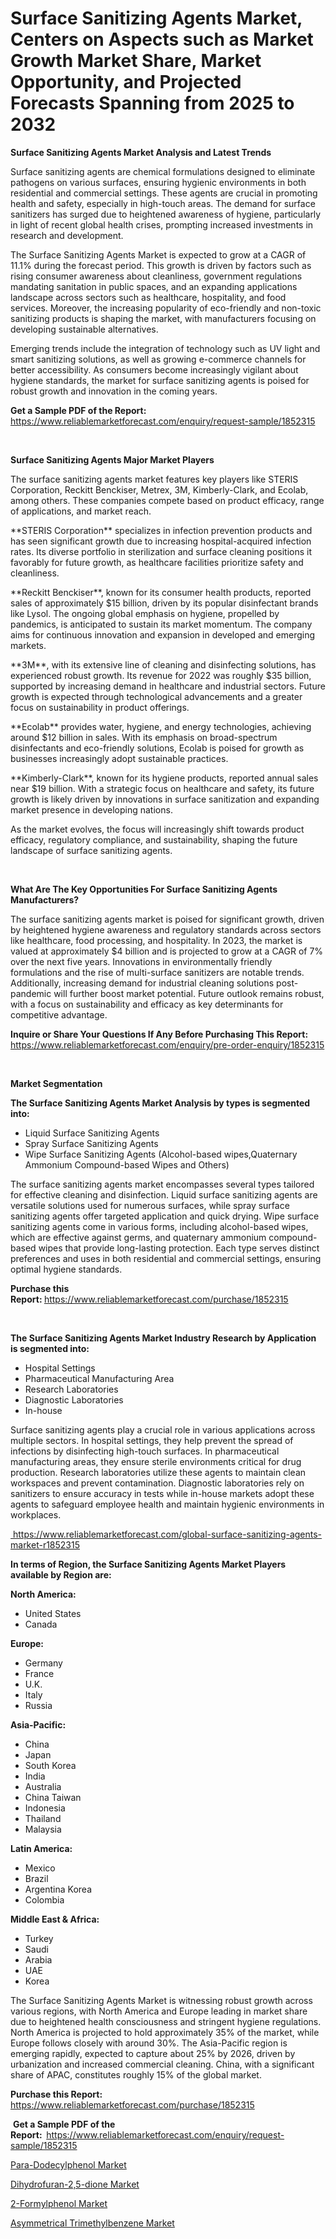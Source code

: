 <p><h1>Surface Sanitizing Agents Market, Centers on Aspects such as Market Growth Market Share, Market Opportunity, and Projected Forecasts Spanning from 2025 to 2032</h1></p><p><strong>Surface Sanitizing Agents Market Analysis and Latest Trends</strong></p>
<p><p>Surface sanitizing agents are chemical formulations designed to eliminate pathogens on various surfaces, ensuring hygienic environments in both residential and commercial settings. These agents are crucial in promoting health and safety, especially in high-touch areas. The demand for surface sanitizers has surged due to heightened awareness of hygiene, particularly in light of recent global health crises, prompting increased investments in research and development.</p><p>The Surface Sanitizing Agents Market is expected to grow at a CAGR of 11.1% during the forecast period. This growth is driven by factors such as rising consumer awareness about cleanliness, government regulations mandating sanitation in public spaces, and an expanding applications landscape across sectors such as healthcare, hospitality, and food services. Moreover, the increasing popularity of eco-friendly and non-toxic sanitizing products is shaping the market, with manufacturers focusing on developing sustainable alternatives.</p><p>Emerging trends include the integration of technology such as UV light and smart sanitizing solutions, as well as growing e-commerce channels for better accessibility. As consumers become increasingly vigilant about hygiene standards, the market for surface sanitizing agents is poised for robust growth and innovation in the coming years.</p></p>
<p><strong>Get a Sample PDF of the Report:&nbsp;</strong> <a href="https://www.reliablemarketforecast.com/enquiry/request-sample/1852315?utm_campaign=1097&utm_medium=2&utm_source=Github&utm_content=ia&utm_term=03022025&utm_id=surface-sanitizing-agents">https://www.reliablemarketforecast.com/enquiry/request-sample/1852315</a></p>
<p>&nbsp;</p>
<p><strong>Surface Sanitizing Agents Major Market Players</strong></p>
<p><p>The surface sanitizing agents market features key players like STERIS Corporation, Reckitt Benckiser, Metrex, 3M, Kimberly-Clark, and Ecolab, among others. These companies compete based on product efficacy, range of applications, and market reach.</p><p>**STERIS Corporation** specializes in infection prevention products and has seen significant growth due to increasing hospital-acquired infection rates. Its diverse portfolio in sterilization and surface cleaning positions it favorably for future growth, as healthcare facilities prioritize safety and cleanliness.</p><p>**Reckitt Benckiser**, known for its consumer health products, reported sales of approximately $15 billion, driven by its popular disinfectant brands like Lysol. The ongoing global emphasis on hygiene, propelled by pandemics, is anticipated to sustain its market momentum. The company aims for continuous innovation and expansion in developed and emerging markets.</p><p>**3M**, with its extensive line of cleaning and disinfecting solutions, has experienced robust growth. Its revenue for 2022 was roughly $35 billion, supported by increasing demand in healthcare and industrial sectors. Future growth is expected through technological advancements and a greater focus on sustainability in product offerings.</p><p>**Ecolab** provides water, hygiene, and energy technologies, achieving around $12 billion in sales. With its emphasis on broad-spectrum disinfectants and eco-friendly solutions, Ecolab is poised for growth as businesses increasingly adopt sustainable practices.</p><p>**Kimberly-Clark**, known for its hygiene products, reported annual sales near $19 billion. With a strategic focus on healthcare and safety, its future growth is likely driven by innovations in surface sanitization and expanding market presence in developing nations.</p><p>As the market evolves, the focus will increasingly shift towards product efficacy, regulatory compliance, and sustainability, shaping the future landscape of surface sanitizing agents.</p></p>
<p>&nbsp;</p>
<p><strong>What Are The Key Opportunities For Surface Sanitizing Agents Manufacturers?</strong></p>
<p><p>The surface sanitizing agents market is poised for significant growth, driven by heightened hygiene awareness and regulatory standards across sectors like healthcare, food processing, and hospitality. In 2023, the market is valued at approximately $4 billion and is projected to grow at a CAGR of 7% over the next five years. Innovations in environmentally friendly formulations and the rise of multi-surface sanitizers are notable trends. Additionally, increasing demand for industrial cleaning solutions post-pandemic will further boost market potential. Future outlook remains robust, with a focus on sustainability and efficacy as key determinants for competitive advantage.</p></p>
<p><strong>Inquire or Share Your Questions If Any Before Purchasing This Report:</strong> <a href="https://www.reliablemarketforecast.com/enquiry/pre-order-enquiry/1852315?utm_campaign=1097&utm_medium=2&utm_source=Github&utm_content=ia&utm_term=03022025&utm_id=surface-sanitizing-agents">https://www.reliablemarketforecast.com/enquiry/pre-order-enquiry/1852315</a></p>
<p>&nbsp;</p>
<p><strong>Market Segmentation</strong></p>
<p><strong>The Surface Sanitizing Agents Market Analysis by types is segmented into:</strong></p>
<p><ul><li>Liquid Surface Sanitizing Agents</li><li>Spray Surface Sanitizing Agents</li><li>Wipe Surface Sanitizing Agents (Alcohol-based wipes,Quaternary Ammonium Compound-based Wipes and Others)</li></ul></p>
<p><p>The surface sanitizing agents market encompasses several types tailored for effective cleaning and disinfection. Liquid surface sanitizing agents are versatile solutions used for numerous surfaces, while spray surface sanitizing agents offer targeted application and quick drying. Wipe surface sanitizing agents come in various forms, including alcohol-based wipes, which are effective against germs, and quaternary ammonium compound-based wipes that provide long-lasting protection. Each type serves distinct preferences and uses in both residential and commercial settings, ensuring optimal hygiene standards.</p></p>
<p><strong>Purchase this Report:&nbsp;</strong><a href="https://www.reliablemarketforecast.com/purchase/1852315?utm_campaign=1097&utm_medium=2&utm_source=Github&utm_content=ia&utm_term=03022025&utm_id=surface-sanitizing-agents">https://www.reliablemarketforecast.com/purchase/1852315</a></p>
<p>&nbsp;</p>
<p><strong>The Surface Sanitizing Agents Market Industry Research by Application is segmented into:</strong></p>
<p><ul><li>Hospital Settings</li><li>Pharmaceutical Manufacturing Area</li><li>Research Laboratories</li><li>Diagnostic Laboratories</li><li>In-house</li></ul></p>
<p><p>Surface sanitizing agents play a crucial role in various applications across multiple sectors. In hospital settings, they help prevent the spread of infections by disinfecting high-touch surfaces. In pharmaceutical manufacturing areas, they ensure sterile environments critical for drug production. Research laboratories utilize these agents to maintain clean workspaces and prevent contamination. Diagnostic laboratories rely on sanitizers to ensure accuracy in tests while in-house markets adopt these agents to safeguard employee health and maintain hygienic environments in workplaces.</p></p>
<p><a href="https://www.reliablemarketforecast.com/global-surface-sanitizing-agents-market-r1852315?utm_campaign=1097&utm_medium=2&utm_source=Github&utm_content=ia&utm_term=03022025&utm_id=surface-sanitizing-agents">&nbsp;https://www.reliablemarketforecast.com/global-surface-sanitizing-agents-market-r1852315</a></p>
<p><strong>In terms of Region, the Surface Sanitizing Agents Market Players available by Region are:</strong></p>
<p>
    <p> <strong> North America: </strong>
        <ul>
            <li>United States</li>
            <li>Canada</li>
        </ul>
        </p> 
    <p> <strong> Europe: </strong>
        <ul>
            <li>Germany</li>
            <li>France</li>
            <li>U.K.</li>
            <li>Italy</li>
            <li>Russia</li>
        </ul>
        </p> 
    <p> <strong> Asia-Pacific: </strong>
        <ul>
            <li>China</li>
            <li>Japan</li>
            <li>South Korea</li>
            <li>India</li>
            <li>Australia</li>
            <li>China Taiwan</li>
            <li>Indonesia</li>
            <li>Thailand</li>
            <li>Malaysia</li>
        </ul>
        </p> 
    <p> <strong> Latin America: </strong>
        <ul>
            <li>Mexico</li>
            <li>Brazil</li>
            <li>Argentina Korea</li>
            <li>Colombia</li>
        </ul>
        </p> 
    <p> <strong> Middle East & Africa: </strong>
        <ul>
            <li>Turkey</li>
            <li>Saudi</li>
            <li>Arabia</li>
            <li>UAE</li>
            <li>Korea</li>
        </ul>
    </p>
    </p>
<p><p>The Surface Sanitizing Agents Market is witnessing robust growth across various regions, with North America and Europe leading in market share due to heightened health consciousness and stringent hygiene regulations. North America is projected to hold approximately 35% of the market, while Europe follows closely with around 30%. The Asia-Pacific region is emerging rapidly, expected to capture about 25% by 2026, driven by urbanization and increased commercial cleaning. China, with a significant share of APAC, constitutes roughly 15% of the global market.</p></p>
<p><strong>Purchase this Report: </strong><a href="https://www.reliablemarketforecast.com/purchase/1852315?utm_campaign=1097&utm_medium=2&utm_source=Github&utm_content=ia&utm_term=03022025&utm_id=surface-sanitizing-agents">https://www.reliablemarketforecast.com/purchase/1852315</a></p>
<p>&nbsp;<strong>Get a Sample PDF of the Report:&nbsp;&nbsp;</strong><a href="https://www.reliablemarketforecast.com/enquiry/request-sample/1852315?utm_campaign=1097&utm_medium=2&utm_source=Github&utm_content=ia&utm_term=03022025&utm_id=surface-sanitizing-agents">https://www.reliablemarketforecast.com/enquiry/request-sample/1852315</a></p>
<p><strong></strong></p>
<p><p><a href="https://github.com/sawrovpipolo/Market-Research-Report-List-1/blob/main/para-dodecylphenol-market.md?utm_campaign=1097&utm_medium=2&utm_source=Github&utm_content=ia&utm_term=03022025&utm_id=surface-sanitizing-agents">Para-Dodecylphenol Market</a></p><p><a href="https://github.com/castoriffic/Market-Research-Report-List-5/blob/main/dihydrofuran-25-dione-market.md?utm_campaign=1097&utm_medium=2&utm_source=Github&utm_content=ia&utm_term=03022025&utm_id=surface-sanitizing-agents">Dihydrofuran-2,5-dione Market</a></p><p><a href="https://github.com/ritooesiaba/Market-Research-Report-List-1/blob/main/2-formylphenol-market.md?utm_campaign=1097&utm_medium=2&utm_source=Github&utm_content=ia&utm_term=03022025&utm_id=surface-sanitizing-agents">2-Formylphenol Market</a></p><p><a href="https://github.com/sponsumelo/Market-Research-Report-List-1/blob/main/asymmetrical-trimethylbenzene-market.md?utm_campaign=1097&utm_medium=2&utm_source=Github&utm_content=ia&utm_term=03022025&utm_id=surface-sanitizing-agents">Asymmetrical Trimethylbenzene Market</a></p></p>